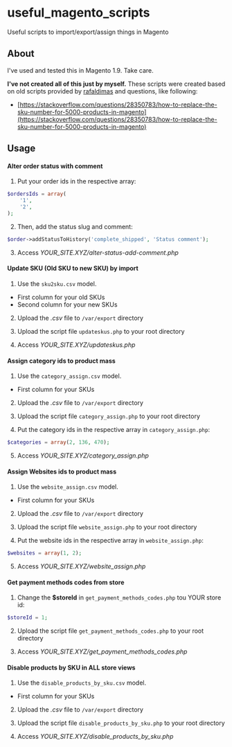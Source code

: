 # useful_magento_scripts
Useful scripts to import/export/assign things in Magento

## About
I've used and tested this in Magento 1.9. Take care.

**I've not created all of this just by myself.** These scripts were created based on old scripts provided by [rafaldimas](https://github.com/rafaeldimas) and questions, like following:
* [https://stackoverflow.com/questions/28350783/how-to-replace-the-sku-number-for-5000-products-in-magento](https://stackoverflow.com/questions/28350783/how-to-replace-the-sku-number-for-5000-products-in-magento)

## Usage

#### Alter order status with comment

1. Put your order ids in the respective array:

```php
$ordersIds = array(
    '1',
    '2',
);
```

2. Then, add the status slug and comment:

```php
$order->addStatusToHistory('complete_shipped', 'Status comment');
```

3. Access *YOUR_SITE.XYZ/alter-status-add-comment.php*

#### Update SKU (Old SKU to new SKU) by import

1. Use the <code>sku2sku.csv</code> model.
* First column for your old SKUs
* Second column for your new SKUs

2. Upload the *.csv* file to <code>/var/export</code> directory

3. Upload the script file <code>updateskus.php</code> to your root directory

4. Access *YOUR_SITE.XYZ/updateskus.php*

#### Assign category ids to product mass

1. Use the <code>category_assign.csv</code> model.
* First column for your SKUs

2. Upload the *.csv* file to <code>/var/export</code> directory

3. Upload the script file <code>category_assign.php</code> to your root directory

4. Put the category ids in the respective array in <code>category_assign.php</code>:

```php
$categories = array(2, 136, 470);
```

5. Access *YOUR_SITE.XYZ/category_assign.php*

#### Assign Websites ids to product mass

1. Use the <code>website_assign.csv</code> model.
* First column for your SKUs

2. Upload the *.csv* file to <code>/var/export</code> directory

3. Upload the script file <code>website_assign.php</code> to your root directory

4. Put the website ids in the respective array in <code>website_assign.php</code>:

```php
$websites = array(1, 2);
```

5. Access *YOUR_SITE.XYZ/website_assign.php*

#### Get payment methods codes from store

1. Change the **$storeId** in <code>get_payment_methods_codes.php</code> tou YOUR store id:

```php
$storeId = 1;
```

2. Upload the script file <code>get_payment_methods_codes.php</code> to your root directory

3. Access *YOUR_SITE.XYZ/get_payment_methods_codes.php*

#### Disable products by SKU in ALL store views

1. Use the <code>disable_products_by_sku.csv</code> model.
* First column for your SKUs

2. Upload the *.csv* file to <code>/var/export</code> directory

3. Upload the script file <code>disable_products_by_sku.php</code> to your root directory

4. Access *YOUR_SITE.XYZ/disable_products_by_sku.php*
